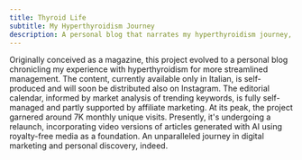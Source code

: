 ```yaml
---
title: Thyroid Life
subtitle: My Hyperthyroidism Journey
description: A personal blog that narrates my hyperthyroidism journey, encapsulating a unique personal discovery experience.
---
```

Originally conceived as a magazine, this project evolved to a personal blog chronicling my experience with hyperthyroidism for more streamlined management. The content, currently available only in Italian, is self-produced and will soon be distributed also on Instagram. The editorial calendar, informed by market analysis of trending keywords, is fully self-managed and partly supported by affiliate marketing. At its peak, the project garnered around 7K monthly unique visits. Presently, it's undergoing a relaunch, incorporating video versions of articles generated with AI using royalty-free media as a foundation. An unparalleled journey in digital marketing and personal discovery, indeed.
